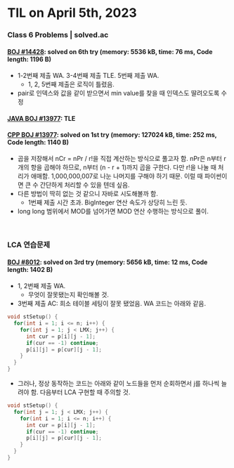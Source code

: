 # **TIL on April 5th, 2023**
### Class 6 Problems | solved.ac
#### [BOJ #14428](../../../Problem%20Solving/boj/Segment%20tree/14428-04-04-2023.cpp): solved on 6th try (memory: 5536 kB, time: 76 ms, Code length: 1196 B)
* 1-2번째 제출 WA. 3-4번째 제출 TLE. 5번째 제출 WA.
  - 1, 2, 5번째 제출은 로직이 틀렸음.
* pair로 인덱스와 값을 같이 받으면서 min value를 찾을 때 인덱스도 딸려오도록 수정

#### [JAVA BOJ #13977](../../../Problem%20Solving/boj/Segment%20tree/13977-04-05-2023.java): TLE
#### [CPP BOJ #13977](../../../Problem%20Solving/boj/Segment%20tree/13977-04-05-2023.cpp): solved on 1st try (memory: 127024 kB, time: 252 ms, Code length: 1140 B)
* 곱을 저장해서 nCr = nPr / r!을 직접 계산하는 방식으로 풀고자 함. nPr은 n부터 r개의 항을 곱해야 하므로, n부터 (n - r + 1)까지 곱을 구한다. 다만 r!을 나눌 때 처리가 애매함. 1,000,000,007로 나눈 나머지를 구해야 하기 때문. 이럴 때 파이썬이면 큰 수 간단하게 처리할 수 있을 텐데 싶음.
* 다른 방법이 딱히 없는 것 같으니 자바로 시도해볼까 함.
  - 1번째 제출 시간 초과. BigInteger 연산 속도가 상당히 느린 듯.
* long long 범위에서 MOD를 넘어가면 MOD 연산 수행하는 방식으로 풀이.
<br>

### LCA 연습문제
#### [BOJ #8012](../../../Problem%20Solving/boj/Tree/8012-04-05-2023.cpp): solved on 3rd try (memory: 5656 kB, time: 12 ms, Code length: 1402 B)
* 1, 2번째 제출 WA.
  - 무엇이 잘못됐는지 확인해볼 것.
* 3번째 제출 AC: 희소 테이블 세팅이 잘못 됐었음. WA 코드는 아래와 같음.

```cpp
void stSetup() {
  for(int i = 1; i <= n; i++) {
    for(int j = 1; j < LMX; j++) {
      int cur = p[i][j - 1];
      if(cur == -1) continue;
      p[i][j] = p[cur][j - 1];
    }
  }
}
```
  - 그러나, 정상 동작하는 코드는 아래와 같이 노드들을 먼저 순회하면서 j를 하나씩 늘려야 함. 다음부터 LCA 구현할 때 주의할 것.
```cpp
void stSetup() {
  for(int j = 1; j < LMX; j++) {
    for(int i = 1; i <= n; i++) {
      int cur = p[i][j - 1];
      if(cur == -1) continue;
      p[i][j] = p[cur][j - 1];
    }
  }
}
```
<br>